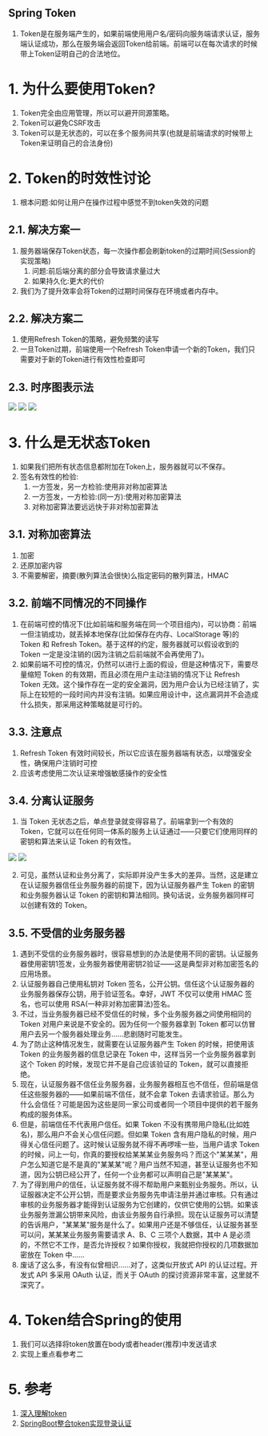 Spring Token
---

1. Token是在服务端产生的，如果前端使用用户名/密码向服务端请求认证，服务端认证成功，那么在服务端会返回Token给前端。前端可以在每次请求的时候带上Token证明自己的合法地位。

# 1. 为什么要使用Token?
1. Token完全由应用管理，所以可以避开同源策略。
2. Token可以避免CSRF攻击
3. Token可以是无状态的，可以在多个服务间共享(也就是前端请求的时候带上Token来证明自己的合法身份)

# 2. Token的时效性讨论
1. 根本问题:如何让用户在操作过程中感觉不到token失效的问题

## 2.1. 解决方案一
1. 服务器端保存Token状态，每一次操作都会刷新token的过期时间(Session的实现策略)
   1. 问题:前后端分离的部分会导致请求量过大
   2. 如果持久化:更大的代价
2. 我们为了提升效率会将Token的过期时间保存在环境或者内存中。

## 2.2. 解决方案二
1. 使用Refresh Token的策略，避免频繁的读写
2. 一旦Token过期，前端使用一个Refresh Token申请一个新的Token，我们只需要对于新的Token进行有效性检查即可

## 2.3. 时序图表示法
![](img/token/1.png)
![](img/token/2.png)
![](img/token/3.png)

# 3. 什么是无状态Token
1. 如果我们把所有状态信息都附加在Token上，服务器就可以不保存。
2. 签名有效性的检验:
   1. 一方签发，另一方检验:使用非对称加密算法
   2. 一方签发，一方检验:(同一方):使用对称加密算法
   3. 对称加密算法要远远快于非对称加密算法

## 3.1. 对称加密算法
1. 加密
2. 还原加密内容
3. 不需要解密，摘要(散列算法会很快)么指定密码的散列算法，HMAC

## 3.2. 前端不同情况的不同操作
1. 在前端可控的情况下(比如前端和服务端在同一个项目组内)，可以协商：前端一但注销成功，就丢掉本地保存(比如保存在内存、LocalStorage 等)的 Token 和 Refresh Token。基于这样的约定，服务器就可以假设收到的 Token 一定是没注销的(因为注销之后前端就不会再使用了)。
2. 如果前端不可控的情况，仍然可以进行上面的假设，但是这种情况下，需要尽量缩短 Token 的有效期，而且必须在用户主动注销的情况下让 Refresh Token 无效。这个操作存在一定的安全漏洞，因为用户会认为已经注销了，实际上在较短的一段时间内并没有注销。如果应用设计中，这点漏洞并不会造成什么损失，那采用这种策略就是可行的。

## 3.3. 注意点
1. Refresh Token 有效时间较长，所以它应该在服务器端有状态，以增强安全性，确保用户注销时可控
2. 应该考虑使用二次认证来增强敏感操作的安全性

## 3.4. 分离认证服务
1. 当 Token 无状态之后，单点登录就变得容易了。前端拿到一个有效的 Token，它就可以在任何同一体系的服务上认证通过——只要它们使用同样的密钥和算法来认证 Token 的有效性。

![](img/token/4.png)
![](img/token/5.png)

2. 可见，虽然认证和业务分离了，实际即并没产生多大的差异。当然，这是建立在认证服务器信任业务服务器的前提下，因为认证服务器产生 Token 的密钥和业务服务器认证 Token 的密钥和算法相同。换句话说，业务服务器同样可以创建有效的 Token。

## 3.5. 不受信的业务服务器
1. 遇到不受信的业务服务器时，很容易想到的办法是使用不同的密钥。认证服务器使用密钥1签发，业务服务器使用密钥2验证——这是典型非对称加密签名的应用场景。
2. 认证服务器自己使用私钥对 Token 签名，公开公钥。信任这个认证服务器的业务服务器保存公钥，用于验证签名。幸好，JWT 不仅可以使用 HMAC 签名，也可以使用 RSA(一种非对称加密算法)签名。
3. 不过，当业务服务器已经不受信任的时候，多个业务服务器之间使用相同的 Token 对用户来说是不安全的。因为任何一个服务器拿到 Token 都可以仿冒用户去另一个服务器处理业务……悲剧随时可能发生。
4. 为了防止这种情况发生，就需要在认证服务器产生 Token 的时候，把使用该 Token 的业务服务器的信息记录在 Token 中，这样当另一个业务服务器拿到这个 Token 的时候，发现它并不是自己应该验证的 Token，就可以直接拒绝。
5. 现在，认证服务器不信任业务服务器，业务服务器相互也不信任，但前端是信任这些服务器的——如果前端不信任，就不会拿 Token 去请求验证。那么为什么会信任？可能是因为这些是同一家公司或者同一个项目中提供的若干服务构成的服务体系。
6. 但是，前端信任不代表用户信任。如果 Token 不没有携带用户隐私(比如姓名)，那么用户不会关心信任问题。但如果 Token 含有用户隐私的时候，用户得关心信任问题了。这时候认证服务就不得不再啰嗦一些，当用户请求 Token 的时候，问上一句，你真的要授权给某某某业务服务吗？而这个"某某某"，用户怎么知道它是不是真的"某某某"呢？用户当然不知道，甚至认证服务也不知道，因为公钥已经公开了，任何一个业务都可以声明自己是"某某某"。
7. 为了得到用户的信任，认证服务就不得不帮助用户来甄别业务服务。所以，认证服器决定不公开公钥，而是要求业务服务先申请注册并通过审核。只有通过审核的业务服务器才能得到认证服务为它创建的，仅供它使用的公钥。如果该业务服务泄漏公钥带来风险，由该业务服务自行承担。现在认证服务可以清楚的告诉用户，"某某某"服务是什么了。如果用户还是不够信任，认证服务甚至可以问，某某某业务服务需要请求  A、B、C 三项个人数据，其中 A 是必须的，不然它不工作，是否允许授权？如果你授权，我就把你授权的几项数据加密放在 Token 中……
8. 废话了这么多，有没有似曾相识……对了，这类似开放式 API 的认证过程。开发式 API 多采用 OAuth 认证，而关于 OAuth 的探讨资源非常丰富，这里就不深究了。

# 4. Token结合Spring的使用
1. 我们可以选择将token放置在body或者header(推荐)中发送请求
2. 实现上重点看参考二

# 5. 参考
1. <a href = "https://www.cnblogs.com/xuxinstyle/p/9675541.html">深入理解token</a>
2. <a href = "https://blog.csdn.net/baidu_41881054/article/details/91991539">SpringBoot整合token实现登录认证</a>